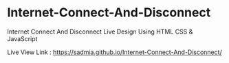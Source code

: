 # Internet-Connect-And-Disconnect
Internet Connect And Disconnect Live Design Using HTML CSS &amp; JavaScript

Live View Link : https://sadmia.github.io/Internet-Connect-And-Disconnect/
